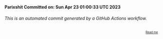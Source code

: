 **Parixshit Committed on: Sun Apr 23 01:00:33 UTC 2023** <!-- ee7e3f6f-1180-4962-a62e-2bfa2791e9e6 -->

###### This is an automated commit generated by a GitHub Actions workflow.

<div align="right"><sub><sup><a href="https://github.com/Parixshit/AutoCommit.git">Read me</a></sup></sub></div>
